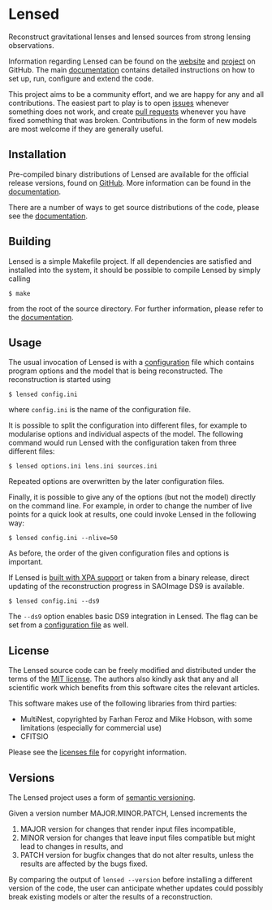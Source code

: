 Lensed
======

Reconstruct gravitational lenses and lensed sources from strong lensing
observations.

Information regarding Lensed can be found on the [website] and [project] on
GitHub. The main [documentation] contains detailed instructions on how to set
up, run, configure and extend the code.

This project aims to be a community effort, and we are happy for any and all
contributions. The easiest part to play is to open [issues] whenever something
does not work, and create [pull requests] whenever you have fixed something
that was broken. Contributions in the form of new models are most welcome if
they are generally useful.


Installation
------------

Pre-compiled binary distributions of Lensed are available for the official
release versions, found on [GitHub](https://github.com/glenco/lensed/releases).
More information can be found in the [documentation](docs/releases.md).

There are a number of ways to get source distributions of the code, please see
the [documentation](docs/building.md).


Building
--------

Lensed is a simple Makefile project. If all dependencies are satisfied and
installed into the system, it should be possible to compile Lensed by simply
calling

    $ make

from the root of the source directory. For further information, please refer to
the [documentation](docs/building.md).


Usage
-----

The usual invocation of Lensed is with a [configuration](docs/configuration.md)
file which contains program options and the model that is being reconstructed.
The reconstruction is started using

    $ lensed config.ini

where `config.ini` is the name of the configuration file.

It is possible to split the configuration into different files, for example to
modularise options and individual aspects of the model. The following command
would run Lensed with the configuration taken from three different files:

    $ lensed options.ini lens.ini sources.ini

Repeated options are overwritten by the later configuration files.

Finally, it is possible to give any of the options (but not the model) directly
on the command line. For example, in order to change the number of live points
for a quick look at results, one could invoke Lensed in the following way:

    $ lensed config.ini --nlive=50

As before, the order of the given configuration files and options is important.

If Lensed is [built with XPA support](docs/building.md) or taken from a binary
release, direct updating of the reconstruction progress in SAOImage DS9 is
available.

    $ lensed config.ini --ds9

The `--ds9` option enables basic DS9 integration in Lensed. The flag can be set
from a [configuration file](docs/configuration.md) as well.


License
-------

The Lensed source code can be freely modified and distributed under the terms
of the [MIT license](LICENSE.txt). The authors also kindly ask that any and all
scientific work which benefits from this software cites the relevant articles.

This software makes use of the following libraries from third parties:

-   MultiNest, copyrighted by Farhan Feroz and Mike Hobson, with some
    limitations (especially for commercial use)
-   CFITSIO

Please see the [licenses file](docs/licenses.md) for copyright information.


Versions
--------

The Lensed project uses a form of [semantic versioning](http://semver.org).

Given a version number MAJOR.MINOR.PATCH, Lensed increments the

1.  MAJOR version for changes that render input files incompatible,
2.  MINOR version for changes that leave input files compatible but might
    lead to changes in results, and
3.  PATCH version for bugfix changes that do not alter results, unless the
    results are affected by the bugs fixed.

By comparing the output of `lensed --version` before installing a different
version of the code, the user can anticipate whether updates could possibly
break existing models or alter the results of a reconstruction.


[website]: http://glenco.github.io/lensed/
[project]: https://github.com/glenco/lensed
[documentation]: http://lensed.readthedocs.org
[issues]: https://github.com/glenco/lensed/issues
[pull requests]: https://github.com/glenco/lensed/pulls
